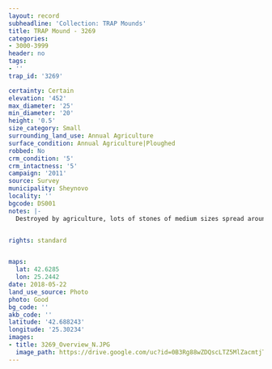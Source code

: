 ```yaml
---
layout: record
subheadline: 'Collection: TRAP Mounds'
title: TRAP Mound - 3269
categories:
- 3000-3999
header: no
tags:
- ''
trap_id: '3269'

certainty: Certain
elevation: '452'
max_diameter: '25'
min_diameter: '20'
height: '0.5'
size_category: Small
surrounding_land_use: Annual Agriculture
surface_condition: Annual Agriculture|Ploughed
robbed: No
crm_condition: '5'
crm_intactness: '5'
campaign: '2011'
source: Survey
municipality: Sheynovo
locality: ''
bgcode: DS001
notes: |-
  Destroyed by agriculture, lots of stones of medium sizes spread around.


rights: standard


maps:
  lat: 42.6285
  lon: 25.2442
date: 2018-05-22
land_use_source: Photo
photo: Good
bg_code: ''
akb_code: ''
latitude: '42.688243'
longitude: '25.30234'
images:
- title: 3269_Overview_N.JPG
  image_path: https://drive.google.com/uc?id=0B3Rg88wZDQscLTZ5MlZacmtjT1E
---
```


